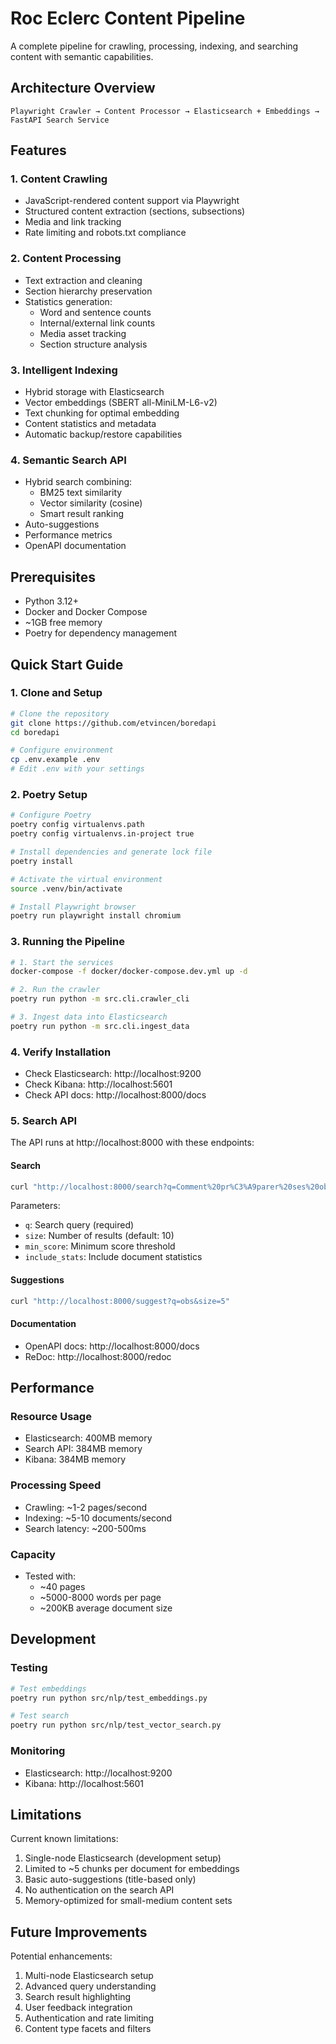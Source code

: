 # Roc Eclerc Content Pipeline

A complete pipeline for crawling, processing, indexing, and searching content with semantic capabilities.

## Architecture Overview

```
Playwright Crawler → Content Processor → Elasticsearch + Embeddings → FastAPI Search Service
```

## Features

### 1. Content Crawling
- JavaScript-rendered content support via Playwright
- Structured content extraction (sections, subsections)
- Media and link tracking
- Rate limiting and robots.txt compliance

### 2. Content Processing
- Text extraction and cleaning
- Section hierarchy preservation
- Statistics generation:
  * Word and sentence counts
  * Internal/external link counts
  * Media asset tracking
  * Section structure analysis

### 3. Intelligent Indexing
- Hybrid storage with Elasticsearch
- Vector embeddings (SBERT all-MiniLM-L6-v2)
- Text chunking for optimal embedding
- Content statistics and metadata
- Automatic backup/restore capabilities

### 4. Semantic Search API
- Hybrid search combining:
  * BM25 text similarity
  * Vector similarity (cosine)
  * Smart result ranking
- Auto-suggestions
- Performance metrics
- OpenAPI documentation

## Prerequisites
- Python 3.12+
- Docker and Docker Compose
- ~1GB free memory
- Poetry for dependency management

## Quick Start Guide

### 1. Clone and Setup

```bash
# Clone the repository
git clone https://github.com/etvincen/boredapi
cd boredapi

# Configure environment
cp .env.example .env
# Edit .env with your settings
```

### 2. Poetry Setup

```bash
# Configure Poetry
poetry config virtualenvs.path
poetry config virtualenvs.in-project true

# Install dependencies and generate lock file
poetry install

# Activate the virtual environment
source .venv/bin/activate

# Install Playwright browser
poetry run playwright install chromium
```

### 3. Running the Pipeline

```bash
# 1. Start the services
docker-compose -f docker/docker-compose.dev.yml up -d

# 2. Run the crawler
poetry run python -m src.cli.crawler_cli

# 3. Ingest data into Elasticsearch
poetry run python -m src.cli.ingest_data
```

### 4. Verify Installation

- Check Elasticsearch: http://localhost:9200
- Check Kibana: http://localhost:5601
- Check API docs: http://localhost:8000/docs

### 5. Search API
The API runs at http://localhost:8000 with these endpoints:

#### Search
```bash
curl "http://localhost:8000/search?q=Comment%20pr%C3%A9parer%20ses%20obs%C3%A8ques&size=3"
```
Parameters:
- `q`: Search query (required)
- `size`: Number of results (default: 10)
- `min_score`: Minimum score threshold
- `include_stats`: Include document statistics

#### Suggestions
```bash
curl "http://localhost:8000/suggest?q=obs&size=5"
```

#### Documentation
- OpenAPI docs: http://localhost:8000/docs
- ReDoc: http://localhost:8000/redoc

## Performance

### Resource Usage
- Elasticsearch: 400MB memory
- Search API: 384MB memory
- Kibana: 384MB memory

### Processing Speed
- Crawling: ~1-2 pages/second
- Indexing: ~5-10 documents/second
- Search latency: ~200-500ms

### Capacity
- Tested with:
  * ~40 pages
  * ~5000-8000 words per page
  * ~200KB average document size

## Development

### Testing
```bash
# Test embeddings
poetry run python src/nlp/test_embeddings.py

# Test search
poetry run python src/nlp/test_vector_search.py
```

### Monitoring
- Elasticsearch: http://localhost:9200
- Kibana: http://localhost:5601

## Limitations

Current known limitations:
1. Single-node Elasticsearch (development setup)
2. Limited to ~5 chunks per document for embeddings
3. Basic auto-suggestions (title-based only)
4. No authentication on the search API
5. Memory-optimized for small-medium content sets

## Future Improvements

Potential enhancements:
1. Multi-node Elasticsearch setup
2. Advanced query understanding
3. Search result highlighting
4. User feedback integration
5. Authentication and rate limiting
6. Content type facets and filters